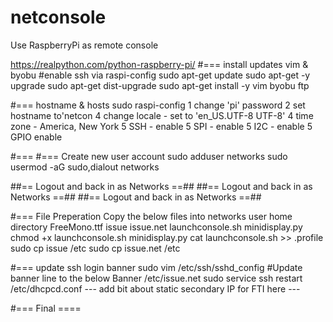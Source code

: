 # netconsole
Use RaspberryPi as remote console

https://realpython.com/python-raspberry-pi/
#=== install updates vim & byobu
#enable ssh via raspi-config
sudo apt-get update
sudo apt-get -y upgrade
sudo apt-get dist-upgrade
sudo apt-get install -y vim byobu ftp

#=== hostname & hosts
sudo raspi-config
    1 change 'pi' password
    2 set hostname to'netcon
    4 change locale - set to 'en_US.UTF-8 UTF-8'
    4 time zone - America, New York
    5 SSH - enable
    5 SPI - enable
    5 I2C - enable
    5 GPIO enable

#===
#=== Create new user account
sudo adduser networks
sudo usermod -aG sudo,dialout networks

##== Logout and back in as Networks ==##
##== Logout and back in as Networks ==##
##== Logout and back in as Networks ==##

#=== File Preperation
Copy the below files into networks user home directory
FreeMono.ttf
issue
issue.net
launchconsole.sh
minidisplay.py
chmod +x launchconsole.sh minidisplay.py
cat launchconsole.sh >> .profile
sudo cp issue /etc
sudo cp issue.net /etc

#=== update ssh login banner
sudo vim /etc/ssh/sshd_config
#Update banner line to the below
Banner /etc/issue.net
sudo service ssh restart
/etc/dhcpcd.conf
--- add bit about static secondary IP for FTI here ---

#=== Final ====
